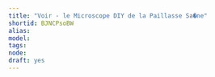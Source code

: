 ```yaml
---
title: "Voir - le Microscope DIY de la Paillasse Sa�ne"
shortid: BJNCPsoBW
alias: 
model: 
tags: 
node: 
draft: yes
--- 
```

 
